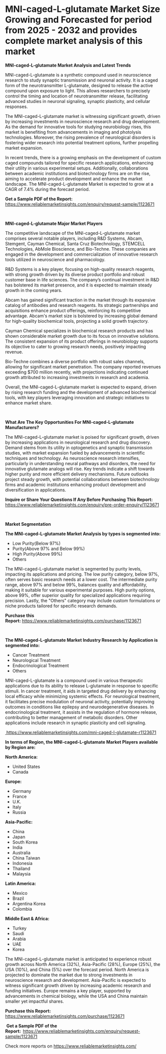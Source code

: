 <p><h1>MNI-caged-L-glutamate Market Size Growing and Forecasted for period from 2025 - 2032 and provides complete market analysis of this market</h1></p><p><strong>MNI-caged-L-glutamate Market Analysis and Latest Trends</strong></p>
<p><p>MNI-caged-L-glutamate is a synthetic compound used in neuroscience research to study synaptic transmission and neuronal activity. It is a caged form of the neurotransmitter L-glutamate, designed to release the active compound upon exposure to light. This allows researchers to precisely control the timing and location of neurotransmitter release, facilitating advanced studies in neuronal signaling, synaptic plasticity, and cellular responses.</p><p>The MNI-caged-L-glutamate market is witnessing significant growth, driven by increasing investments in neuroscience research and drug development. As the demand for innovative tools for studying neurobiology rises, this market is benefiting from advancements in imaging and photolysis technologies. Moreover, the rising prevalence of neurological disorders is fostering wider research into potential treatment options, further propelling market expansion.</p><p>In recent trends, there is a growing emphasis on the development of custom caged compounds tailored for specific research applications, enhancing their utility in various experimental setups. Additionally, collaborations between academic institutions and biotechnology firms are on the rise, aiming to accelerate product development and enhance the market landscape. The MNI-caged-L-glutamate Market is expected to grow at a CAGR of 7.4% during the forecast period.</p></p>
<p><strong>Get a Sample PDF of the Report:&nbsp;</strong> <a href="https://www.reliablemarketinsights.com/enquiry/request-sample/1123671?utm_campaign=1894&utm_medium=2&utm_source=Github&utm_content=ia&utm_term=03032025&utm_id=mni-caged-l-glutamate">https://www.reliablemarketinsights.com/enquiry/request-sample/1123671</a></p>
<p>&nbsp;</p>
<p><strong>MNI-caged-L-glutamate Major Market Players</strong></p>
<p><p>The competitive landscape of the MNI-caged-L-glutamate market comprises several notable players, including R&D Systems, Abcam, Stemgent, Cayman Chemical, Santa Cruz Biotechnology, STEMCELL Technologies, AbMole Bioscience, and Bio-Techne. These companies are engaged in the development and commercialization of innovative research tools utilized in neuroscience and pharmacology.</p><p>R&D Systems is a key player, focusing on high-quality research reagents, with strong growth driven by its diverse product portfolio and robust customer base in life sciences. The company’s continual investment in R&D has bolstered its market presence, and it is expected to maintain steady growth in the coming years.</p><p>Abcam has gained significant traction in the market through its expansive catalog of antibodies and research reagents. Its strategic partnerships and acquisitions enhance product offerings, reinforcing its competitive advantage. Abcam's market size is bolstered by increasing global demand for high-quality biochemical tools, projecting a solid growth trajectory.</p><p>Cayman Chemical specializes in biochemical research products and has shown considerable market growth due to its focus on innovative solutions. The consistent expansion of its product offerings in neurobiology supports its objective to cater to growing research needs, positively impacting revenue.</p><p>Bio-Techne combines a diverse portfolio with robust sales channels, allowing for significant market penetration. The company reported revenues exceeding $700 million recently, with projections indicating continued growth attributed to increasing investments in research and academia.</p><p>Overall, the MNI-caged-L-glutamate market is expected to expand, driven by rising research funding and the development of advanced biochemical tools, with key players leveraging innovation and strategic initiatives to enhance market share.</p></p>
<p>&nbsp;</p>
<p><strong>What Are The Key Opportunities For MNI-caged-L-glutamate Manufacturers?</strong></p>
<p><p>The MNI-caged-L-glutamate market is poised for significant growth, driven by increasing applications in neurological research and drug discovery. Demand stems from its utility in optogenetics and synaptic transmission studies, with market expansion fueled by advancements in scientific techniques and technology. As neuroscience research intensifies, particularly in understanding neural pathways and disorders, the need for innovative glutamate analogs will rise. Key trends indicate a shift towards higher purity and more efficient delivery mechanisms. Future outlooks project steady growth, with potential collaborations between biotechnology firms and academic institutions enhancing product development and diversification in applications.</p></p>
<p><strong>Inquire or Share Your Questions If Any Before Purchasing This Report:</strong> <a href="https://www.reliablemarketinsights.com/enquiry/pre-order-enquiry/1123671?utm_campaign=1894&utm_medium=2&utm_source=Github&utm_content=ia&utm_term=03032025&utm_id=mni-caged-l-glutamate">https://www.reliablemarketinsights.com/enquiry/pre-order-enquiry/1123671</a></p>
<p>&nbsp;</p>
<p><strong>Market Segmentation</strong></p>
<p><strong>The MNI-caged-L-glutamate Market Analysis by types is segmented into:</strong></p>
<p><ul><li>Low Purity(Below 97%)</li><li>Purity(Above 97% and Below 99%)</li><li>High Purity(Above 99%)</li><li>Others</li></ul></p>
<p><p>The MNI-caged-L-glutamate market is segmented by purity levels, impacting its applications and pricing. The low purity category, below 97%, often serves basic research needs at a lower cost. The intermediate purity range, above 97% and below 99%, balances quality and affordability, making it suitable for various experimental purposes. High purity options, above 99%, offer superior quality for specialized applications requiring precision. Lastly, the "Others" category may include custom formulations or niche products tailored for specific research demands.</p></p>
<p><strong>Purchase this Report:&nbsp;</strong><a href="https://www.reliablemarketinsights.com/purchase/1123671?utm_campaign=1894&utm_medium=2&utm_source=Github&utm_content=ia&utm_term=03032025&utm_id=mni-caged-l-glutamate">https://www.reliablemarketinsights.com/purchase/1123671</a></p>
<p>&nbsp;</p>
<p><strong>The MNI-caged-L-glutamate Market Industry Research by Application is segmented into:</strong></p>
<p><ul><li>Cancer Treatment</li><li>Neurological Treatment</li><li>Endocrinological Treatment</li><li>Others</li></ul></p>
<p><p>MNI-caged-L-glutamate is a compound used in various therapeutic applications due to its ability to release L-glutamate in response to specific stimuli. In cancer treatment, it aids in targeted drug delivery by enhancing local efficacy while minimizing systemic effects. For neurological treatment, it facilitates precise modulation of neuronal activity, potentially improving outcomes in conditions like epilepsy and neurodegenerative diseases. In endocrinological treatment, it assists in the regulation of hormone release, contributing to better management of metabolic disorders. Other applications include research in synaptic plasticity and cell signaling.</p></p>
<p><a href="https://www.reliablemarketinsights.com/mni-caged-l-glutamate-r1123671?utm_campaign=1894&utm_medium=2&utm_source=Github&utm_content=ia&utm_term=03032025&utm_id=mni-caged-l-glutamate">&nbsp;https://www.reliablemarketinsights.com/mni-caged-l-glutamate-r1123671</a></p>
<p><strong>In terms of Region, the MNI-caged-L-glutamate Market Players available by Region are:</strong></p>
<p>
    <p> <strong> North America: </strong>
        <ul>
            <li>United States</li>
            <li>Canada</li>
        </ul>
        </p> 
    <p> <strong> Europe: </strong>
        <ul>
            <li>Germany</li>
            <li>France</li>
            <li>U.K.</li>
            <li>Italy</li>
            <li>Russia</li>
        </ul>
        </p> 
    <p> <strong> Asia-Pacific: </strong>
        <ul>
            <li>China</li>
            <li>Japan</li>
            <li>South Korea</li>
            <li>India</li>
            <li>Australia</li>
            <li>China Taiwan</li>
            <li>Indonesia</li>
            <li>Thailand</li>
            <li>Malaysia</li>
        </ul>
        </p> 
    <p> <strong> Latin America: </strong>
        <ul>
            <li>Mexico</li>
            <li>Brazil</li>
            <li>Argentina Korea</li>
            <li>Colombia</li>
        </ul>
        </p> 
    <p> <strong> Middle East & Africa: </strong>
        <ul>
            <li>Turkey</li>
            <li>Saudi</li>
            <li>Arabia</li>
            <li>UAE</li>
            <li>Korea</li>
        </ul>
    </p>
    </p>
<p><p>The MNI-caged-L-glutamate market is anticipated to experience robust growth across North America (32%), Asia-Pacific (28%), Europe (25%), the USA (10%), and China (5%) over the forecast period. North America is projected to dominate the market due to strong investments in neuroscience research and development. Asia-Pacific is expected to witness significant growth driven by increasing academic research and funding initiatives. Europe remains a key player, supported by advancements in chemical biology, while the USA and China maintain smaller yet impactful shares.</p></p>
<p><strong>Purchase this Report: </strong><a href="https://www.reliablemarketinsights.com/purchase/1123671?utm_campaign=1894&utm_medium=2&utm_source=Github&utm_content=ia&utm_term=03032025&utm_id=mni-caged-l-glutamate">https://www.reliablemarketinsights.com/purchase/1123671</a></p>
<p>&nbsp;<strong>Get a Sample PDF of the Report:&nbsp;&nbsp;</strong><a href="https://www.reliablemarketinsights.com/enquiry/request-sample/1123671?utm_campaign=1894&utm_medium=2&utm_source=Github&utm_content=ia&utm_term=03032025&utm_id=mni-caged-l-glutamate">https://www.reliablemarketinsights.com/enquiry/request-sample/1123671</a></p>
<p><strong></strong></p>
<p>Check more reports on <a href="https://www.reliablemarketinsights.com/?utm_campaign=1894&utm_medium=2&utm_source=Github&utm_content=ia&utm_term=03032025&utm_id=mni-caged-l-glutamate">https://www.reliablemarketinsights.com/</a></p>